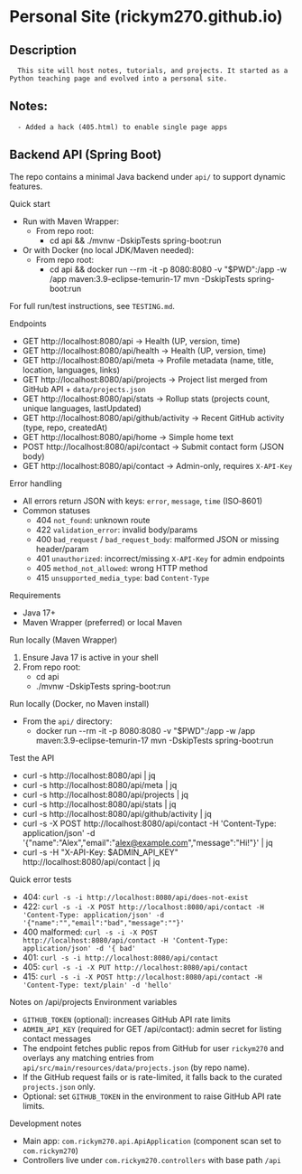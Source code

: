 # Personal Site (rickym270.github.io)
   ## Description
      This site will host notes, tutorials, and projects. It started as a Python teaching page and evolved into a personal site.
   ## Notes:
      - Added a hack (405.html) to enable single page apps

## Backend API (Spring Boot)
   The repo contains a minimal Java backend under `api/` to support dynamic features.

   Quick start
   - Run with Maven Wrapper:
     - From repo root:
       - cd api && ./mvnw -DskipTests spring-boot:run
   - Or with Docker (no local JDK/Maven needed):
     - From repo root:
       - cd api && docker run --rm -it -p 8080:8080 -v "$PWD":/app -w /app maven:3.9-eclipse-temurin-17 mvn -DskipTests spring-boot:run

   For full run/test instructions, see `TESTING.md`.

   Endpoints
   - GET http://localhost:8080/api              → Health (UP, version, time)
   - GET http://localhost:8080/api/health       → Health (UP, version, time)
   - GET http://localhost:8080/api/meta         → Profile metadata (name, title, location, languages, links)
   - GET http://localhost:8080/api/projects     → Project list merged from GitHub API + `data/projects.json`
   - GET http://localhost:8080/api/stats        → Rollup stats (projects count, unique languages, lastUpdated)
   - GET http://localhost:8080/api/github/activity → Recent GitHub activity (type, repo, createdAt)
   - GET http://localhost:8080/api/home         → Simple home text
   - POST http://localhost:8080/api/contact     → Submit contact form (JSON body)
   - GET http://localhost:8080/api/contact      → Admin-only, requires `X-API-Key`

   Error handling
   - All errors return JSON with keys: `error`, `message`, `time` (ISO‑8601)
   - Common statuses
     - 404 `not_found`: unknown route
     - 422 `validation_error`: invalid body/params
     - 400 `bad_request` / `bad_request_body`: malformed JSON or missing header/param
     - 401 `unauthorized`: incorrect/missing `X-API-Key` for admin endpoints
     - 405 `method_not_allowed`: wrong HTTP method
     - 415 `unsupported_media_type`: bad `Content-Type`

   Requirements
   - Java 17+
   - Maven Wrapper (preferred) or local Maven

   Run locally (Maven Wrapper)
   1. Ensure Java 17 is active in your shell
   2. From repo root:
      - cd api
      - ./mvnw -DskipTests spring-boot:run

   Run locally (Docker, no Maven install)
   - From the `api/` directory:
     - docker run --rm -it -p 8080:8080 -v "$PWD":/app -w /app maven:3.9-eclipse-temurin-17 mvn -DskipTests spring-boot:run

   Test the API
   - curl -s http://localhost:8080/api | jq
   - curl -s http://localhost:8080/api/meta | jq
   - curl -s http://localhost:8080/api/projects | jq
   - curl -s http://localhost:8080/api/stats | jq
   - curl -s http://localhost:8080/api/github/activity | jq
   - curl -s -X POST http://localhost:8080/api/contact -H 'Content-Type: application/json' -d '{"name":"Alex","email":"alex@example.com","message":"Hi!"}' | jq
   - curl -s -H "X-API-Key: $ADMIN_API_KEY" http://localhost:8080/api/contact | jq

   Quick error tests
   - 404: `curl -s -i http://localhost:8080/api/does-not-exist`
   - 422: `curl -s -i -X POST http://localhost:8080/api/contact -H 'Content-Type: application/json' -d '{"name":"","email":"bad","message":""}'`
   - 400 malformed: `curl -s -i -X POST http://localhost:8080/api/contact -H 'Content-Type: application/json' -d '{ bad'`
   - 401: `curl -s -i http://localhost:8080/api/contact`
   - 405: `curl -s -i -X PUT http://localhost:8080/api/contact`
   - 415: `curl -s -i -X POST http://localhost:8080/api/contact -H 'Content-Type: text/plain' -d 'hello'`

   Notes on /api/projects
   Environment variables
   - `GITHUB_TOKEN` (optional): increases GitHub API rate limits
   - `ADMIN_API_KEY` (required for GET /api/contact): admin secret for listing contact messages
   - The endpoint fetches public repos from GitHub for user `rickym270` and overlays any matching entries from `api/src/main/resources/data/projects.json` (by repo name).
   - If the GitHub request fails or is rate-limited, it falls back to the curated `projects.json` only.
   - Optional: set `GITHUB_TOKEN` in the environment to raise GitHub API rate limits.

   Development notes
   - Main app: `com.rickym270.api.ApiApplication` (component scan set to `com.rickym270`)
   - Controllers live under `com.rickym270.controllers` with base path `/api`
